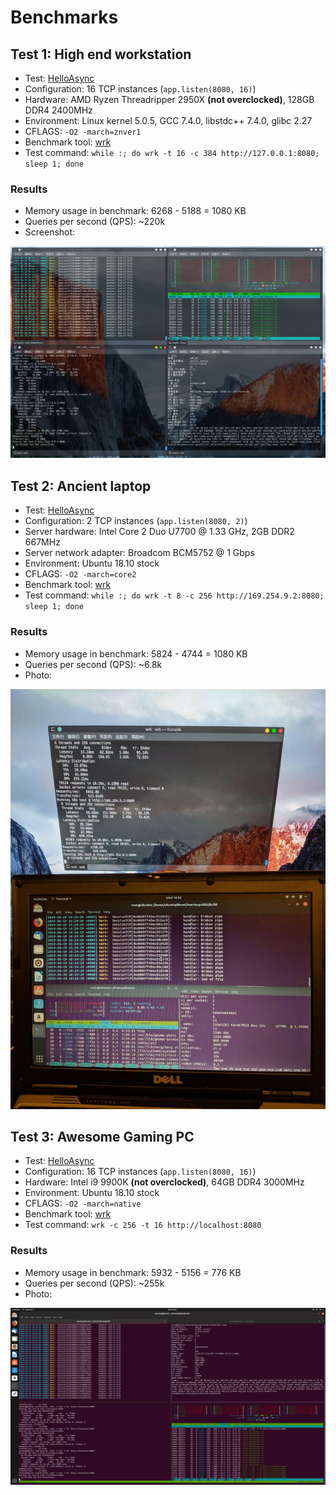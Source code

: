 # Benchmarks

## Test 1: High end workstation
- Test: [HelloAsync](https://github.com/ReimuNotMoe/Marisa/blob/master/Source/Tests/hello_async.cpp)
- Configuration: 16 TCP instances (`app.listen(8080, 16)`)
- Hardware: AMD Ryzen Threadripper 2950X **(not overclocked)**, 128GB DDR4 2400MHz
- Environment: Linux kernel 5.0.5, GCC 7.4.0, libstdc++ 7.4.0, glibc 2.27
- CFLAGS: `-O2 -march=znver1`
- Benchmark tool: [wrk](https://github.com/wg/wrk)
- Test command: `while :; do wrk -t 16 -c 384 http://127.0.0.1:8080; sleep 1; done`

### Results
- Memory usage in benchmark: 6268 - 5188 = 1080 KB
- Queries per second (QPS): ~220k
- Screenshot:

![](https://raw.githubusercontent.com/ReimuNotMoe/ReimuNotMoe.github.io/master/images/marisa_benchmark_0.png)

## Test 2: Ancient laptop
- Test: [HelloAsync](https://github.com/ReimuNotMoe/Marisa/blob/master/Source/Tests/hello_async.cpp)
- Configuration: 2 TCP instances (`app.listen(8080, 2)`)
- Server hardware: Intel Core 2 Duo U7700 @ 1.33 GHz, 2GB DDR2 667MHz
- Server network adapter: Broadcom BCM5752 @ 1 Gbps
- Environment: Ubuntu 18.10 stock
- CFLAGS: `-O2 -march=core2`
- Benchmark tool: [wrk](https://github.com/wg/wrk)
- Test command: `while :; do wrk -t 8 -c 256 http://169.254.9.2:8080; sleep 1; done`

### Results
- Memory usage in benchmark: 5824 - 4744 = 1080 KB
- Queries per second (QPS): ~6.8k
- Photo:

![](https://raw.githubusercontent.com/ReimuNotMoe/ReimuNotMoe.github.io/master/images/marisa_benchmark_1.jpg)

## Test 3: Awesome Gaming PC
- Test: [HelloAsync](https://github.com/ReimuNotMoe/Marisa/blob/master/Source/Tests/hello_async.cpp)
- Configuration: 16 TCP instances (`app.listen(8080, 16)`)
- Hardware: Intel i9 9900K **(not overclocked)**, 64GB DDR4 3000MHz
- Environment: Ubuntu 18.10 stock
- CFLAGS: `-O2 -march=native`
- Benchmark tool: [wrk](https://github.com/wg/wrk)
- Test command: `wrk -c 256 -t 16 http://localhost:8080`

### Results
- Memory usage in benchmark: 5932 - 5156 = 776 KB
- Queries per second (QPS): ~255k
- Photo:

![](https://raw.githubusercontent.com/ReimuNotMoe/ReimuNotMoe.github.io/master/images/marisa_benchmark_2.png)